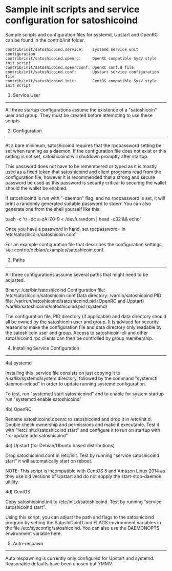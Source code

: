 Sample init scripts and service configuration for satoshicoind
==========================================================

Sample scripts and configuration files for systemd, Upstart and OpenRC
can be found in the contrib/init folder.

    contrib/init/satoshicoind.service:    systemd service unit configuration
    contrib/init/satoshicoind.openrc:     OpenRC compatible SysV style init script
    contrib/init/satoshicoind.openrcconf: OpenRC conf.d file
    contrib/init/satoshicoind.conf:       Upstart service configuration file
    contrib/init/satoshicoind.init:       CentOS compatible SysV style init script

1. Service User
---------------------------------

All three startup configurations assume the existence of a "satoshicoin" user
and group.  They must be created before attempting to use these scripts.

2. Configuration
---------------------------------

At a bare minimum, satoshicoind requires that the rpcpassword setting be set
when running as a daemon.  If the configuration file does not exist or this
setting is not set, satoshicoind will shutdown promptly after startup.

This password does not have to be remembered or typed as it is mostly used
as a fixed token that satoshicoind and client programs read from the configuration
file, however it is recommended that a strong and secure password be used
as this password is security critical to securing the wallet should the
wallet be enabled.

If satoshicoind is run with "-daemon" flag, and no rpcpassword is set, it will
print a randomly generated suitable password to stderr.  You can also
generate one from the shell yourself like this:

bash -c 'tr -dc a-zA-Z0-9 < /dev/urandom | head -c32 && echo'

Once you have a password in hand, set rpcpassword= in /etc/satoshicoin/satoshicoin.conf

For an example configuration file that describes the configuration settings,
see contrib/debian/examples/satoshicoin.conf.

3. Paths
---------------------------------

All three configurations assume several paths that might need to be adjusted.

Binary:              /usr/bin/satoshicoind
Configuration file:  /etc/satoshicoin/satoshicoin.conf
Data directory:      /var/lib/satoshicoind
PID file:            /var/run/satoshicoind/satoshicoind.pid (OpenRC and Upstart)
                     /var/lib/satoshicoind/satoshicoind.pid (systemd)

The configuration file, PID directory (if applicable) and data directory
should all be owned by the satoshicoin user and group.  It is advised for security
reasons to make the configuration file and data directory only readable by the
satoshicoin user and group.  Access to satoshicoin-cli and other satoshicoind rpc clients
can then be controlled by group membership.

4. Installing Service Configuration
-----------------------------------

4a) systemd

Installing this .service file consists on just copying it to
/usr/lib/systemd/system directory, followed by the command
"systemctl daemon-reload" in order to update running systemd configuration.

To test, run "systemctl start satoshicoind" and to enable for system startup run
"systemctl enable satoshicoind"

4b) OpenRC

Rename satoshicoind.openrc to satoshicoind and drop it in /etc/init.d.  Double
check ownership and permissions and make it executable.  Test it with
"/etc/init.d/satoshicoind start" and configure it to run on startup with
"rc-update add satoshicoind"

4c) Upstart (for Debian/Ubuntu based distributions)

Drop satoshicoind.conf in /etc/init.  Test by running "service satoshicoind start"
it will automatically start on reboot.

NOTE: This script is incompatible with CentOS 5 and Amazon Linux 2014 as they
use old versions of Upstart and do not supply the start-stop-daemon uitility.

4d) CentOS

Copy satoshicoind.init to /etc/init.d/satoshicoind. Test by running "service satoshicoind start".

Using this script, you can adjust the path and flags to the satoshicoind program by
setting the SatoshiCoinD and FLAGS environment variables in the file
/etc/sysconfig/satoshicoind. You can also use the DAEMONOPTS environment variable here.

5. Auto-respawn
-----------------------------------

Auto respawning is currently only configured for Upstart and systemd.
Reasonable defaults have been chosen but YMMV.
